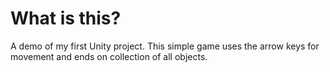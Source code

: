 # What is this?
A demo of my first Unity project. This simple game uses the arrow keys for movement and ends on collection of all objects.

